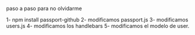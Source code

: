 paso a paso para no olvidarme

1- npm install passport-github
2- modificamos passport.js
3- modificamos users.js
4- modificamos los handlebars
5- modificamos el modelo de user.
